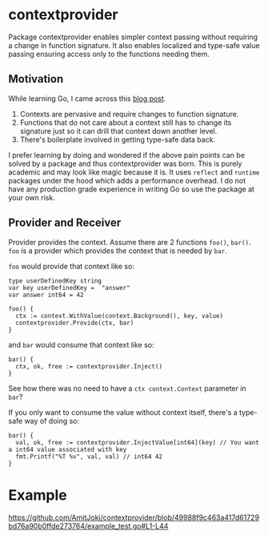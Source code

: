 # contextprovider

Package contextprovider enables simpler context passing without requiring a change in function signature.
It also enables localized and type-safe value passing ensuring access only to the functions needing them.


## Motivation

While learning Go, I came across this [blog post](https://faiface.github.io/post/context-should-go-away-go2/).

1. Contexts are pervasive and require changes to function signature.
2. Functions that do not care about a context still has to change its signature just so it can drill that context down another level.
3. There's boilerplate involved in getting type-safe data back.

I prefer learning by doing and wondered if the above pain points can be solved by a package and thus contextprovider was born. This is purely academic and may look like magic because it is. It uses `reflect` and `runtime` packages under the hood which adds a performance overhead. I do not have any production grade experience in writing Go so use the package at your own risk.

## Provider and Receiver

Provider provides the context. Assume there are 2 functions `foo()`, `bar()`. `foo` is a provider which provides the context that is needed by `bar`.

`foo` would provide that context like so:

```
type userDefinedKey string
var key userDefinedKey =  "answer"
var answer int64 = 42

foo() {
  ctx := context.WithValue(context.Background(), key, value)
  contextprovider.Provide(ctx, bar)
}
```

and `bar` would consume that context like so:

```
bar() {
  ctx, ok, free := contextprovider.Inject()
}
```

See how there was no need to have a `ctx context.Context` parameter in `bar`? 

If you only want to consume the value without context itself, there's a type-safe way of doing so:

```
bar() {
  val, ok, free := contextprovider.InjectValue[int64](key) // You want a int64 value associated with key
  fmt.Printf("%T %v", val, val) // int64 42
}
```

# Example

https://github.com/AmitJoki/contextprovider/blob/49988f9c463a417d61729bd76a90b0ffde273764/example_test.go#L1-L44
